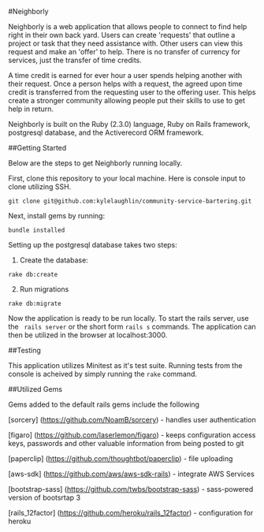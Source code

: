 #Neighborly

Neighborly is a web application that allows people to connect to find help right in their own back yard.  Users can create 'requests' that outline a project or task that they need assistance with.  Other users can view this request and make an 'offer' to help.  There is no transfer of currency for services, just the transfer of time credits.

A time credit is earned for ever hour a user spends helping another with their request. Once a person helps with a request, the agreed upon time credit is transferred from the requesting user to the offering user. This helps create a stronger community allowing people put their skills to use to get help in return.  

Neighborly is built on the Ruby (2.3.0) language, Ruby on Rails framework, postgresql database, and the Activerecord ORM framework.

##Getting Started

Below are the steps to get Neighborly running locally.

First, clone this repository to your local machine. Here is console input to
clone utilizing SSH.

```
git clone git@github.com:kylelaughlin/community-service-bartering.git
```

Next, install gems by running:

```
bundle installed
```

Setting up the postgresql database takes two steps:

1. Create the database:

```
rake db:create
```

2. Run migrations

```
rake db:migrate
```

Now the application is ready to be run locally.  To start the rails server, use the ``` rails server``` or the short form ```rails s``` commands.  The application can then be utilized in the browser at localhost:3000.

##Testing

This application utilizes Minitest as it's test suite. Running tests from the console is acheived by simply running the ```rake``` command.

##Utilized Gems

Gems added to the default rails gems include the following

[sorcery] (https://github.com/NoamB/sorcery) - handles user authentication

[figaro] (https://github.com/laserlemon/figaro) - keeps configuration access keys, passwords and other valuable information from being posted to git

[paperclip] (https://github.com/thoughtbot/paperclip) - file uploading

[aws-sdk] (https://github.com/aws/aws-sdk-rails) - integrate AWS Services

[bootstrap-sass] (https://github.com/twbs/bootstrap-sass) - sass-powered version of bootsrtap 3

[rails_12factor] (https://github.com/heroku/rails_12factor) - configuration for heroku
